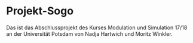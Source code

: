 # Projekt-Sogo
Das ist das Abschlussprojekt des Kurses Modulation und Simulation 17/18 an der Universität Potsdam von Nadja Hartwich und Moritz Winkler.
